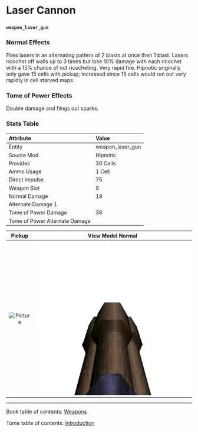 # Laser Cannon

#### `weapon_laser_gun`

### Normal Effects
Fires lasers in an alternating pattern of 2 blasts at once then 1 blast.
Lasers ricochet off walls up to 3 times but lose 10% damage with each ricochet
with a 15% chance of not ricocheting.  Very rapid fire. Hipnotic originally 
only gave 15 cells with pickup; increased since 15 cells would run out very
rapidly in cell starved maps.

### Tome of Power Effects
Double damage and flings out sparks.

### Stats Table

|Attribute                     |Value                          |
|:-----------------------------|:------------------------------|
|Entity                        |weapon_laser_gun               |
|Source Mod                    |Hipnotic                       |
|Provides                      |30 Cells                       |
|Ammo Usage                    |1 Cell                         |
|Direct Impulse                |75                             |
|Weapon Slot                   |9                              |
|Normal Damage                 |18                             |
|Alternate Damage 1            |                               |
|Tome of Power Damage          |36                             |
|Tome of Power Alternate Damage|                               |

|Pickup|View Model Normal|
|:---:|:---:|
![Picture](img/weapon_lasercannon.png)|![Picture](img/v_lasercannon.png)|

-------------------------------------------------------------------------------
Book table of contents: [Weapons](3.0-Weapons.md)
<br />

Tome table of contents: [Introduction](1.0-Introduction.md)